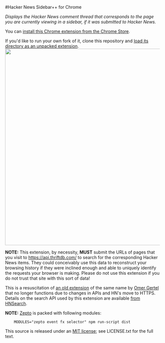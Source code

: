 #Hacker News Sidebar++ for Chrome

*Displays the Hacker News comment thread that corresponds to the page you are currently viewing in a sidebar, if it was submitted to Hacker News.*

You can [install this Chrome extension from the Chrome Store](https://chrome.google.com/webstore/detail/hacker-news-sidebar%2B%2B/lhaapeacjhibkidjlohijakoflalfhdf).

If you'd like to run your own fork of it, clone this repository and [load its directory as an unpacked extension](https://developer.chrome.com/extensions/getstarted.html#unpacked).
<img src="https://github.com/fktt/hn-sidebar-updated/blob/master/screenshot-lg.png?raw=true" width=640/>

**NOTE:** This extension, by necessity, **MUST** submit the URLs of pages that you visit to https://api.thriftdb.com/ to search for the corresponding Hacker News items.  They could conceivably use this data to reconstruct your browsing history if they were inclined enough and able to uniquely identify the requests your browser is making.  Please do not use this extension if you do not trust that site with this sort of data!

This is a resuscitation of [an old extension](https://chrome.google.com/webstore/detail/hacker-news-sidebar/hhedbplnihmkekhgmaoikgfbkjjaocnl?hl=en) of the same name by [Omer Gertel](http://www.omergertel.com) that no longer functions due to changes in APIs and HN's move to HTTPS.  Details on the search API used by this extension are available [from HNSearch](https://www.hnsearch.com/api).

**NOTE:** [Zepto](https://github.com/madrobby/zepto) is packed with following modules:

		MODULES="zepto event fx selector" npm run-script dist

This source is released under an [MIT license](http://en.wikipedia.org/wiki/MIT_license); see LICENSE.txt for the full text.